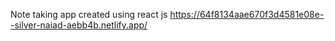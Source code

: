 Note taking app created using react js
https://64f8134aae670f3d4581e08e--silver-naiad-aebb4b.netlify.app/
